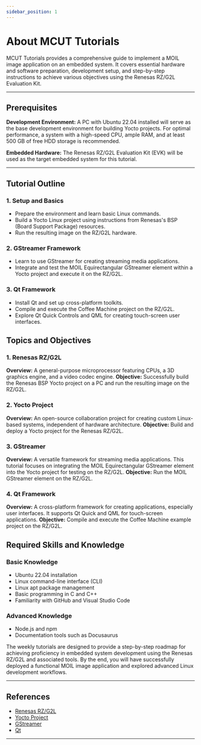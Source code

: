 ```yaml
---
sidebar_position: 1
---
```


# About MCUT Tutorials

MCUT Tutorials provides a comprehensive guide to implement a MOIL image application on an embedded system. It covers essential hardware and software preparation, development setup, and step-by-step instructions to achieve various objectives using the Renesas RZ/G2L Evaluation Kit.

---

## Prerequisites

**Development Environment:**
A PC with Ubuntu 22.04 installed will serve as the base development environment for building Yocto projects. For optimal performance, a system with a high-speed CPU, ample RAM, and at least 500 GB of free HDD storage is recommended.

**Embedded Hardware:**
The Renesas RZ/G2L Evaluation Kit (EVK) will be used as the target embedded system for this tutorial.

---

## Tutorial Outline

### 1. Setup and Basics

- Prepare the environment and learn basic Linux commands.
- Build a Yocto Linux project using instructions from Renesas's BSP (Board Support Package) resources.
- Run the resulting image on the RZ/G2L hardware.

### 2. GStreamer Framework

- Learn to use GStreamer for creating streaming media applications.
- Integrate and test the MOIL Equirectangular GStreamer element within a Yocto project and execute it on the RZ/G2L.

### 3. Qt Framework

- Install Qt and set up cross-platform toolkits.
- Compile and execute the Coffee Machine project on the RZ/G2L.
- Explore Qt Quick Controls and QML for creating touch-screen user interfaces.


## Topics and Objectives

### 1. Renesas RZ/G2L

**Overview:** A general-purpose microprocessor featuring CPUs, a 3D graphics engine, and a video codec engine.
**Objective:** Successfully build the Renesas BSP Yocto project on a PC and run the resulting image on the RZ/G2L.

### 2. Yocto Project

**Overview:** An open-source collaboration project for creating custom Linux-based systems, independent of hardware architecture.
**Objective:** Build and deploy a Yocto project for the Renesas RZ/G2L.

### 3. GStreamer

**Overview:** A versatile framework for streaming media applications. This tutorial focuses on integrating the MOIL Equirectangular GStreamer element into the Yocto project for testing on the RZ/G2L.
**Objective:** Run the MOIL GStreamer element on the RZ/G2L.

### 4. Qt Framework

**Overview:** A cross-platform framework for creating applications, especially user interfaces. It supports Qt Quick and QML for touch-screen applications.
**Objective:** Compile and execute the Coffee Machine example project on the RZ/G2L.

## Required Skills and Knowledge

### Basic Knowledge
- Ubuntu 22.04 installation
- Linux command-line interface (CLI)
- Linux apt package management
- Basic programming in C and C++
- Familiarity with GitHub and Visual Studio Code

### Advanced Knowledge
- Node.js and npm
- Documentation tools such as Docusaurus

The weekly tutorials are designed to provide a step-by-step roadmap for achieving proficiency in embedded system development using the Renesas RZ/G2L and associated tools. By the end, you will have successfully deployed a functional MOIL image application and explored advanced Linux development workflows.

---

## References

- [Renesas RZ/G2L](https://www.renesas.com/en/products/microcontrollers-microprocessors/rz-mpus/rzg2l-general-purpose-mpu-dual-core-arm-cortex-a55-cpus-and-single-core-cortex-m33-cpu-3d-graphics-and#overview)
- [Yocto Project](https://www.yoctoproject.org/)
- [GStreamer](https://gstreamer.freedesktop.org/)
- [Qt](https://www.qt.io/)

---